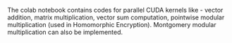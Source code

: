 The colab notebook contains codes for parallel CUDA kernels like - vector addition, matrix multiplication, vector sum computation, pointwise modular multiplication (used in Homomorphic Encryption). Montgomery modular multiplication can also be implemented.

